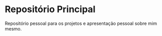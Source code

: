 # Repositório Principal
Repositório pessoal para os projetos e apresentação pessoal sobre mim mesmo. 
